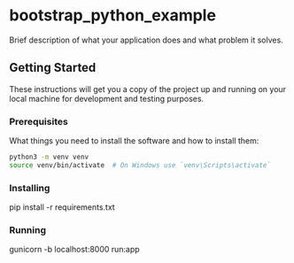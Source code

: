 # bootstrap_python_example 

Brief description of what your application does and what problem it solves.

## Getting Started

These instructions will get you a copy of the project up and running on your local machine for development and testing purposes.

### Prerequisites

What things you need to install the software and how to install them:

```bash
python3 -m venv venv
source venv/bin/activate  # On Windows use `venv\Scripts\activate`
```

### Installing

pip install -r requirements.txt

### Running

gunicorn -b localhost:8000 run:app
